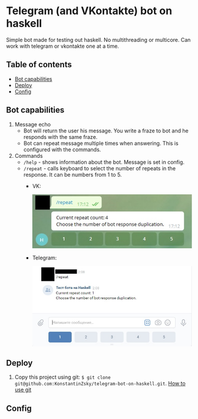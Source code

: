 # Telegram (and VKontakte) bot on haskell

Simple bot made for testing out haskell. No multithreading or multicore. Can work with telegram or vkontakte one at a time.

## Table of сontents
- [Bot capabilities](https://github.com/KonstantinZsky/telegram-bot-on-haskell/blob/master/README.md#bot-capabilities)
- [Deploy](https://github.com/KonstantinZsky/telegram-bot-on-haskell/blob/master/README.md#deploy)
- [Config](https://github.com/KonstantinZsky/telegram-bot-on-haskell/blob/master/README.md#config)

## Bot capabilities

1. Message echo
   - Bot will return the user his message. You write a fraze to bot and he responds with the same fraze.
   - Bot can repeat message multiple times when answering. This is configured with the commands.
2. Commands
   - `/help` - shows information about the bot. Message is set in config.
   - `/repeat` - calls keyboard to select the number of repeats in the response. It can be numbers from 1 to 5.
     - VK:
     
         <img src="readme%20images/Repeat_Telegram.jpg" width="500" >
     
     - Telegram:
     
         <img src="readme%20images/Repeat_VK.jpg" width="500" >

## Deploy

1. Copy this project using git: `$ git clone git@github.com:KonstantinZsky/telegram-bot-on-haskell.git`.  [How to use git](https://git-scm.com/book/en/v2) 


## Config
